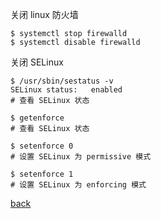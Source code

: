 关闭 linux 防火墙  
```
$ systemctl stop firewalld
$ systemctl disable firewalld
```

关闭 SELinux  
```
$ /usr/sbin/sestatus -v
SELinux status:   enabled  
# 查看 SELinux 状态  

$ getenforce
# 查看 SELinux 状态  

$ setenforce 0
# 设置 SELinux 为 permissive 模式  

$ setenforce 1
# 设置 SELinux 为 enforcing 模式
```

[back](../12.md)  